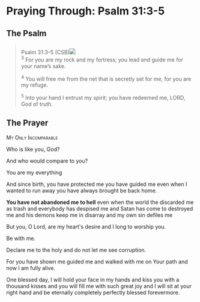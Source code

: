 # Praying Through: Psalm 31:3-5

## The Psalm

>Psalm 31:3–5 (CSB)<img class="intro-right" style="margin-top:10px" src="/images/art-paris-psalter.jpg">  
><sup>3</sup> For you are my rock and my fortress; you lead and guide me for your name’s sake. 
>
><sup>4</sup> You will free me from the net that is secretly set for me, for you are my refuge. 
>
><sup>5</sup> Into your hand I entrust my spirit; you have redeemed me, LORD, God of truth.

## The Prayer

<div style="font-variant: small-caps;">My Only Incomparable</div>


Who is like you, God?

And who would compare to you?

You are my everything

And since birth, you have protected me
  you have guided me
  even when I wanted to run away
  you have always brought be back home.

**You have not abandoned me to hell**
  even when the world the discarded me as trash
  and everybody has despised me
  and Satan has come to destroyed me
  and his demons keep me in disarray
  and my own sin defiles me

But you, O Lord, are my heart's desire
  and I long to worship you.

Be with me.

Declare me to the holy
  and do not let me see corruption.

For you have shown me
  guided me
  and walked with me
  on Your path
  and now I am fully alive.

One blessed day,
  I will hold your face in my hands
  and kiss you with a thousand kisses
  and you will fill me with such great joy
  and I will sit at your right hand
  and be eternally
  completely
  perfectly
  blessed
  forevermore.
